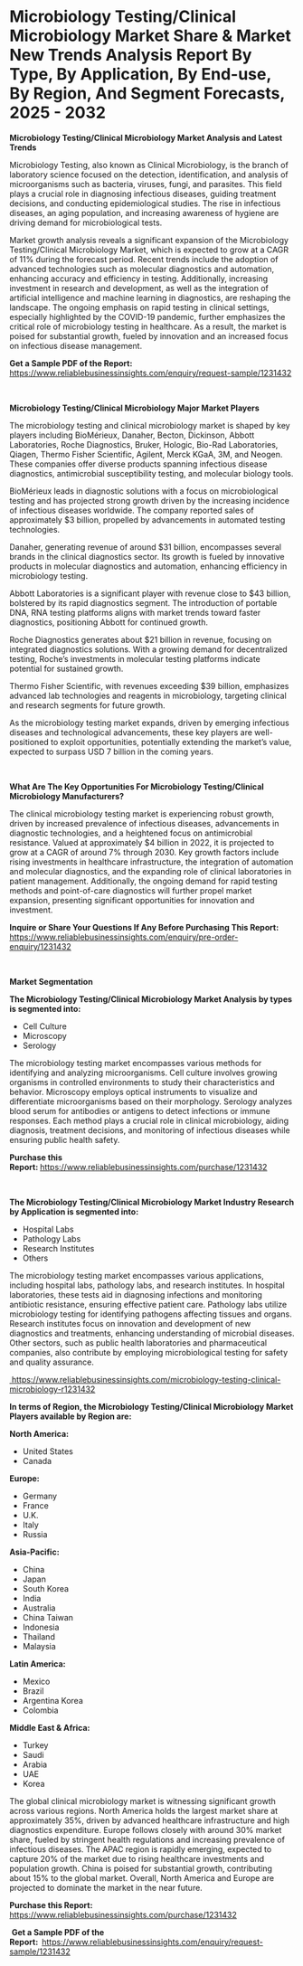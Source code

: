 <p><h1>Microbiology Testing/Clinical Microbiology Market Share & Market New Trends Analysis Report By Type, By Application, By End-use, By Region, And Segment Forecasts, 2025 - 2032</h1></p><p><strong>Microbiology Testing/Clinical Microbiology Market Analysis and Latest Trends</strong></p>
<p><p>Microbiology Testing, also known as Clinical Microbiology, is the branch of laboratory science focused on the detection, identification, and analysis of microorganisms such as bacteria, viruses, fungi, and parasites. This field plays a crucial role in diagnosing infectious diseases, guiding treatment decisions, and conducting epidemiological studies. The rise in infectious diseases, an aging population, and increasing awareness of hygiene are driving demand for microbiological tests. </p><p>Market growth analysis reveals a significant expansion of the Microbiology Testing/Clinical Microbiology Market, which is expected to grow at a CAGR of 11% during the forecast period. Recent trends include the adoption of advanced technologies such as molecular diagnostics and automation, enhancing accuracy and efficiency in testing. Additionally, increasing investment in research and development, as well as the integration of artificial intelligence and machine learning in diagnostics, are reshaping the landscape. The ongoing emphasis on rapid testing in clinical settings, especially highlighted by the COVID-19 pandemic, further emphasizes the critical role of microbiology testing in healthcare. As a result, the market is poised for substantial growth, fueled by innovation and an increased focus on infectious disease management.</p></p>
<p><strong>Get a Sample PDF of the Report:&nbsp;</strong> <a href="https://www.reliablebusinessinsights.com/enquiry/request-sample/1231432?utm_campaign=3109&utm_medium=2&utm_source=Github&utm_content=ia&utm_term=14042025&utm_id=microbiology-testingclinical-microbiology">https://www.reliablebusinessinsights.com/enquiry/request-sample/1231432</a></p>
<p>&nbsp;</p>
<p><strong>Microbiology Testing/Clinical Microbiology Major Market Players</strong></p>
<p><p>The microbiology testing and clinical microbiology market is shaped by key players including BioMérieux, Danaher, Becton, Dickinson, Abbott Laboratories, Roche Diagnostics, Bruker, Hologic, Bio-Rad Laboratories, Qiagen, Thermo Fisher Scientific, Agilent, Merck KGaA, 3M, and Neogen. These companies offer diverse products spanning infectious disease diagnostics, antimicrobial susceptibility testing, and molecular biology tools.</p><p>BioMérieux leads in diagnostic solutions with a focus on microbiological testing and has projected strong growth driven by the increasing incidence of infectious diseases worldwide. The company reported sales of approximately $3 billion, propelled by advancements in automated testing technologies.</p><p>Danaher, generating revenue of around $31 billion, encompasses several brands in the clinical diagnostics sector. Its growth is fueled by innovative products in molecular diagnostics and automation, enhancing efficiency in microbiology testing.</p><p>Abbott Laboratories is a significant player with revenue close to $43 billion, bolstered by its rapid diagnostics segment. The introduction of portable DNA, RNA testing platforms aligns with market trends toward faster diagnostics, positioning Abbott for continued growth.</p><p>Roche Diagnostics generates about $21 billion in revenue, focusing on integrated diagnostics solutions. With a growing demand for decentralized testing, Roche’s investments in molecular testing platforms indicate potential for sustained growth.</p><p>Thermo Fisher Scientific, with revenues exceeding $39 billion, emphasizes advanced lab technologies and reagents in microbiology, targeting clinical and research segments for future growth.</p><p>As the microbiology testing market expands, driven by emerging infectious diseases and technological advancements, these key players are well-positioned to exploit opportunities, potentially extending the market’s value, expected to surpass USD 7 billion in the coming years.</p></p>
<p>&nbsp;</p>
<p><strong>What Are The Key Opportunities For Microbiology Testing/Clinical Microbiology Manufacturers?</strong></p>
<p><p>The clinical microbiology testing market is experiencing robust growth, driven by increased prevalence of infectious diseases, advancements in diagnostic technologies, and a heightened focus on antimicrobial resistance. Valued at approximately $4 billion in 2022, it is projected to grow at a CAGR of around 7% through 2030. Key growth factors include rising investments in healthcare infrastructure, the integration of automation and molecular diagnostics, and the expanding role of clinical laboratories in patient management. Additionally, the ongoing demand for rapid testing methods and point-of-care diagnostics will further propel market expansion, presenting significant opportunities for innovation and investment.</p></p>
<p><strong>Inquire or Share Your Questions If Any Before Purchasing This Report:</strong> <a href="https://www.reliablebusinessinsights.com/enquiry/pre-order-enquiry/1231432?utm_campaign=3109&utm_medium=2&utm_source=Github&utm_content=ia&utm_term=14042025&utm_id=microbiology-testingclinical-microbiology">https://www.reliablebusinessinsights.com/enquiry/pre-order-enquiry/1231432</a></p>
<p>&nbsp;</p>
<p><strong>Market Segmentation</strong></p>
<p><strong>The Microbiology Testing/Clinical Microbiology Market Analysis by types is segmented into:</strong></p>
<p><ul><li>Cell Culture</li><li>Microscopy</li><li>Serology</li></ul></p>
<p><p>The microbiology testing market encompasses various methods for identifying and analyzing microorganisms. Cell culture involves growing organisms in controlled environments to study their characteristics and behavior. Microscopy employs optical instruments to visualize and differentiate microorganisms based on their morphology. Serology analyzes blood serum for antibodies or antigens to detect infections or immune responses. Each method plays a crucial role in clinical microbiology, aiding diagnosis, treatment decisions, and monitoring of infectious diseases while ensuring public health safety.</p></p>
<p><strong>Purchase this Report:&nbsp;</strong><a href="https://www.reliablebusinessinsights.com/purchase/1231432?utm_campaign=3109&utm_medium=2&utm_source=Github&utm_content=ia&utm_term=14042025&utm_id=microbiology-testingclinical-microbiology">https://www.reliablebusinessinsights.com/purchase/1231432</a></p>
<p>&nbsp;</p>
<p><strong>The Microbiology Testing/Clinical Microbiology Market Industry Research by Application is segmented into:</strong></p>
<p><ul><li>Hospital Labs</li><li>Pathology Labs</li><li>Research Institutes</li><li>Others</li></ul></p>
<p><p>The microbiology testing market encompasses various applications, including hospital labs, pathology labs, and research institutes. In hospital laboratories, these tests aid in diagnosing infections and monitoring antibiotic resistance, ensuring effective patient care. Pathology labs utilize microbiology testing for identifying pathogens affecting tissues and organs. Research institutes focus on innovation and development of new diagnostics and treatments, enhancing understanding of microbial diseases. Other sectors, such as public health laboratories and pharmaceutical companies, also contribute by employing microbiological testing for safety and quality assurance.</p></p>
<p><a href="https://www.reliablebusinessinsights.com/microbiology-testing-clinical-microbiology-r1231432?utm_campaign=3109&utm_medium=2&utm_source=Github&utm_content=ia&utm_term=14042025&utm_id=microbiology-testingclinical-microbiology">&nbsp;https://www.reliablebusinessinsights.com/microbiology-testing-clinical-microbiology-r1231432</a></p>
<p><strong>In terms of Region, the Microbiology Testing/Clinical Microbiology Market Players available by Region are:</strong></p>
<p>
    <p> <strong> North America: </strong>
        <ul>
            <li>United States</li>
            <li>Canada</li>
        </ul>
        </p> 
    <p> <strong> Europe: </strong>
        <ul>
            <li>Germany</li>
            <li>France</li>
            <li>U.K.</li>
            <li>Italy</li>
            <li>Russia</li>
        </ul>
        </p> 
    <p> <strong> Asia-Pacific: </strong>
        <ul>
            <li>China</li>
            <li>Japan</li>
            <li>South Korea</li>
            <li>India</li>
            <li>Australia</li>
            <li>China Taiwan</li>
            <li>Indonesia</li>
            <li>Thailand</li>
            <li>Malaysia</li>
        </ul>
        </p> 
    <p> <strong> Latin America: </strong>
        <ul>
            <li>Mexico</li>
            <li>Brazil</li>
            <li>Argentina Korea</li>
            <li>Colombia</li>
        </ul>
        </p> 
    <p> <strong> Middle East & Africa: </strong>
        <ul>
            <li>Turkey</li>
            <li>Saudi</li>
            <li>Arabia</li>
            <li>UAE</li>
            <li>Korea</li>
        </ul>
    </p>
    </p>
<p><p>The global clinical microbiology market is witnessing significant growth across various regions. North America holds the largest market share at approximately 35%, driven by advanced healthcare infrastructure and high diagnostics expenditure. Europe follows closely with around 30% market share, fueled by stringent health regulations and increasing prevalence of infectious diseases. The APAC region is rapidly emerging, expected to capture 20% of the market due to rising healthcare investments and population growth. China is poised for substantial growth, contributing about 15% to the global market. Overall, North America and Europe are projected to dominate the market in the near future.</p></p>
<p><strong>Purchase this Report: </strong><a href="https://www.reliablebusinessinsights.com/purchase/1231432?utm_campaign=3109&utm_medium=2&utm_source=Github&utm_content=ia&utm_term=14042025&utm_id=microbiology-testingclinical-microbiology">https://www.reliablebusinessinsights.com/purchase/1231432</a></p>
<p>&nbsp;<strong>Get a Sample PDF of the Report:&nbsp;&nbsp;</strong><a href="https://www.reliablebusinessinsights.com/enquiry/request-sample/1231432?utm_campaign=3109&utm_medium=2&utm_source=Github&utm_content=ia&utm_term=14042025&utm_id=microbiology-testingclinical-microbiology">https://www.reliablebusinessinsights.com/enquiry/request-sample/1231432</a></p>
<p><strong></strong></p>
<p><p></p><p></p><p></p></p>